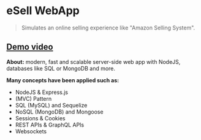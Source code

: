 # eSell WebApp
> Simulates an online selling experience like "Amazon Selling System".
## [Demo video](https://drive.google.com/file/d/1D2bg4lGSTqnoZpexSOwe5prsX72hkDhD/view?usp=sharing)

**About:**
modern, fast and scalable server-side web app with NodeJS, databases like SQL or MongoDB and more.

**Many concepts have been applied such as:**
- NodeJS & Express.js
- (MVC) Pattern
- SQL (MySQL) and Sequelize
- NoSQL (MongoDB) and Mongoose
- Sessions & Cookies
- REST APIs & GraphQL APIs
- Websockets



